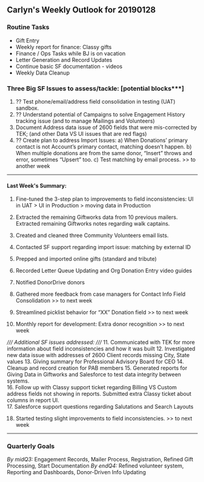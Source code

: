 ## Carlyn's Weekly Outlook for 20190128
### Routine Tasks
* Gift Entry
* Weekly report for finance: Classy gifts
* Finance / Ops Tasks while BJ is on vacation
* Letter Generation and Record Updates
* Continue basic SF documentation - videos
* Weekly Data Cleanup

### Three Big SF Issues to assess/tackle: [potential blocks***]
1. ?? Test phone/email/address field consolidation in testing (UAT) sandbox.
2. ?? Understand potential of Campaigns to solve Engagement History tracking issue (and to manage Mailings and Volunteers)
3. Document Address data issue of 2600 fields that were mis-corrected by TEK; (and other Data VS UI issues that are red flags)
4. ?? Create plan to address Import Issues: a) When Donations’ primary contact is not Account’s primary contact, matching doesn’t happen.  b) When multiple donations are from the same donor, “Insert” throws and error, sometimes “Upsert” too.  c) Test matching by email process. >> to another week

- - - -
#### Last Week's Summary:
1. Fine-tuned the 3-step plan to improvements to field inconsistencies: UI in UAT > UI in Production > moving data in Production
2. Extracted the remaining Giftworks data from 10 previous mailers.  Extracted remaining Giftworks notes regarding walk captains.
3. Created and cleaned three Community Volunteers email lists.
4. Contacted SF support regarding import issue: matching by external ID
5. Prepped and imported online gifts (standard and tribute)
6. Recorded Letter Queue Updating and Org Donation Entry video guides
7. Notified DonorDrive donors 


8. Gathered more feedback from case managers for Contact Info Field Consolidation >> to next week
9. Streamlined picklist behavior for “XX” Donation field >> to next week
10. Monthly report for development: Extra donor recognition >> to next week


*/// Additional SF issues addressed: ///*
11. Communicated with TEK for more information about field inconsistencies and how it was built
12. Investigated new data issue with addresses of 2600 Client records missing City, State values
13. Giving summary for Professional Advisory Board for CEO
14. Cleanup and record creation for PAB members
15. Generated reports for Giving Data in Giftworks and Salesforce to test data integrity between systems.  
16. Follow up with Classy support ticket regarding Billing VS Custom address fields not showing in reports.  Submitted extra Classy ticket about columns in report UI.  
17. Salesforce support questions regarding Salutations and Search Layouts

18. Started testing slight improvements to field inconsistencies. >> to next week


- - - -
### Quarterly Goals
*By midQ3:* Engagement Records, Mailer Process, Registration, Refined Gift Processing, Start Documentation
*By endQ4:* Refined volunteer system, Reporting and Dashboards, Donor-Driven Info Updating
<!--stackedit_data:
eyJoaXN0b3J5IjpbOTE2MTU4Nzg5LC0zNzc1MjU3NzhdfQ==
-->